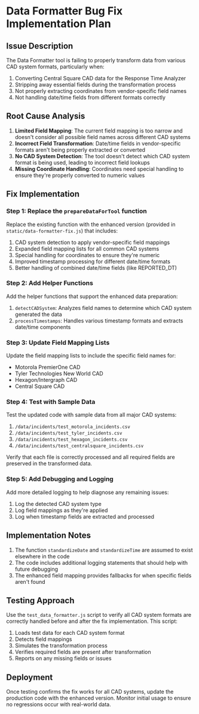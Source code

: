 # Data Formatter Bug Fix Implementation Plan

## Issue Description

The Data Formatter tool is failing to properly transform data from various CAD system formats, particularly when:
1. Converting Central Square CAD data for the Response Time Analyzer
2. Stripping away essential fields during the transformation process
3. Not properly extracting coordinates from vendor-specific field names
4. Not handling date/time fields from different formats correctly

## Root Cause Analysis

1. **Limited Field Mapping**: The current field mapping is too narrow and doesn't consider all possible field names across different CAD systems
2. **Incorrect Field Transformation**: Date/time fields in vendor-specific formats aren't being properly extracted or converted
3. **No CAD System Detection**: The tool doesn't detect which CAD system format is being used, leading to incorrect field lookups
4. **Missing Coordinate Handling**: Coordinates need special handling to ensure they're properly converted to numeric values

## Fix Implementation

### Step 1: Replace the `prepareDataForTool` function

Replace the existing function with the enhanced version (provided in `static/data-formatter-fix.js`) that includes:

1. CAD system detection to apply vendor-specific field mappings
2. Expanded field mapping lists for all common CAD systems
3. Special handling for coordinates to ensure they're numeric
4. Improved timestamp processing for different date/time formats
5. Better handling of combined date/time fields (like REPORTED_DT)

### Step 2: Add Helper Functions

Add the helper functions that support the enhanced data preparation:

1. `detectCADSystem`: Analyzes field names to determine which CAD system generated the data
2. `processTimestamps`: Handles various timestamp formats and extracts date/time components

### Step 3: Update Field Mapping Lists

Update the field mapping lists to include the specific field names for:
- Motorola PremierOne CAD
- Tyler Technologies New World CAD
- Hexagon/Intergraph CAD
- Central Square CAD

### Step 4: Test with Sample Data

Test the updated code with sample data from all major CAD systems:
1. `/data/incidents/test_motorola_incidents.csv`
2. `/data/incidents/test_tyler_incidents.csv`
3. `/data/incidents/test_hexagon_incidents.csv`
4. `/data/incidents/test_centralsquare_incidents.csv`

Verify that each file is correctly processed and all required fields are preserved in the transformed data.

### Step 5: Add Debugging and Logging

Add more detailed logging to help diagnose any remaining issues:
1. Log the detected CAD system type
2. Log field mappings as they're applied
3. Log when timestamp fields are extracted and processed

## Implementation Notes

1. The function `standardizeDate` and `standardizeTime` are assumed to exist elsewhere in the code
2. The code includes additional logging statements that should help with future debugging
3. The enhanced field mapping provides fallbacks for when specific fields aren't found

## Testing Approach

Use the `test_data_formatter.js` script to verify all CAD system formats are correctly handled before and after the fix implementation. This script:

1. Loads test data for each CAD system format
2. Detects field mappings
3. Simulates the transformation process
4. Verifies required fields are present after transformation
5. Reports on any missing fields or issues

## Deployment

Once testing confirms the fix works for all CAD systems, update the production code with the enhanced version. Monitor initial usage to ensure no regressions occur with real-world data.